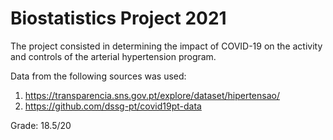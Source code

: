 # Biostatistics Project 2021

The project consisted in determining the impact of COVID-19 on the activity and controls of the arterial hypertension program.

Data from the following sources was used:
1. https://transparencia.sns.gov.pt/explore/dataset/hipertensao/
2. https://github.com/dssg-pt/covid19pt-data

Grade: 18.5/20